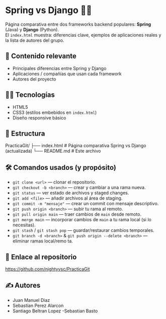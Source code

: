 # Spring vs Django 🌱🐍

Página comparativa entre dos frameworks backend populares: **Spring** (Java) y **Django** (Python).  
El `index.html` muestra: diferencias clave, ejemplos de aplicaciones reales y la lista de autores del grupo.

## 🧾 Contenido relevante
- Principales diferencias entre Spring y Django  
- Aplicaciones / compañías que usan cada framework  
- Autores del proyecto

## 👩‍💻 Tecnologías
- HTML5  
- CSS3 (estilos embebidos en `index.html`)  
- Diseño responsive básico

## 📁 Estructura
PracticaGit/
├── index.html # Página comparativa Spring vs Django (actualizada)
└── README.md # Este archivo


## 🛠️ Comandos usados (y propósito)
- `git clone <url>` — clonar el repositorio.  
- `git checkout -b <branch>` — crear y cambiar a una rama nueva.  
- `git status` — ver estado de archivos y staged changes.  
- `git add <file>` — añadir archivos al área de staging.  
- `git commit -m "mensaje"` — crear un commit con mensaje descriptivo.  
- `git push origin <branch>` — subir tu rama al remoto.  
- `git pull origin main` — traer cambios de `main` desde remoto.  
- `git merge main` — incorporar cambios de `main` a tu rama local (si lo necesitas).  
- `git stash` / `git stash pop` — guardar/restaurar cambios temporales.  
- `git branch -d <branch>` & `git push origin --delete <branch>` — eliminar ramas local/remo ta.

## 🔗 Enlace al repositorio
https://github.com/nightyvsc/PracticaGit

## ✍️ Autores
- Juan Manuel Diaz  
- Sebastian Perez Alarcon  
- Santiago Beltran Lopez
-Sebastian Basto

